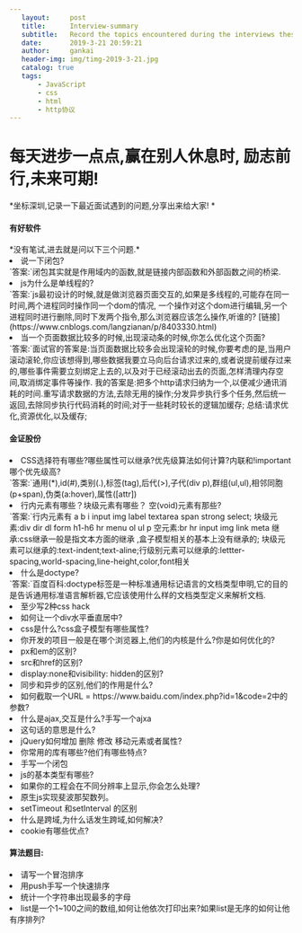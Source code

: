 ```yaml
---
   layout:     post
   title:      Interview-summary
   subtitle:   Record the topics encountered during the interviews these days.
   date:       2019-3-21 20:59:21
   author:     gankai
   header-img: img/timg-2019-3-21.jpg
   catalog: true
   tags:
       - JavaScript
       - css
       - html
       - http协议
---
```


   <h1> 每天进步一点点,赢在别人休息时, 励志前行,未来可期!</h1>

   *坐标深圳,记录一下最近面试遇到的问题,分享出来给大家! *

   <h4>有好软件</h4>
   *没有笔试,进去就是问以下三个问题.*
   <li>说一下闭包?</li>
   `答案:`闭包其实就是作用域内的函数,就是链接内部函数和外部函数之间的桥梁.
   <li>js为什么是单线程的?</li>
   `答案:`js最初设计的时候,就是做浏览器页面交互的,如果是多线程的,可能存在同一时间,两个进程同时操作同一个dom的情况,
   一个操作对这个dom进行编辑,另一个进程同时进行删除,同时下发两个指令,那么浏览器应该怎么操作,听谁的?
   [链接](https://www.cnblogs.com/langzianan/p/8403330.html)
   <li>当一个页面数据比较多的时候,出现滚动条的时候,你怎么优化这个页面?</li>
   `答案:`面试官的答案是:当页面数据比较多会出现滚轮的时候,你要考虑的是,当用户滚动滚轮,你应该想得到,哪些数据我要立马向后台请求过来的,或者说提前缓存过来的,哪些事件需要立刻绑定上去的,以及对于已经滚动出去的页面,怎样清理内存空间,取消绑定事件等操作.
   我的答案是:把多个http请求归纳为一个,以便减少通讯消耗的时间.重写请求数据的方法,去除无用的操作;分发异步执行多个任务,然后统一返回,去除同步执行代码消耗的时间;对于一些耗时较长的逻辑加缓存;
   总结:请求优化,资源优化,以及缓存;
   <h4>金证股份</h4>
   <li>CSS选择符有哪些?哪些属性可以继承?优先级算法如何计算?内联和!important哪个优先级高?</li>
   `答案:`通用(*),id(#),类别(.),标签(tag),后代(>),子代(div p),群组(ul,ul),相邻同胞(p+span),伪类(a:hover),属性([attr])
   <li>行内元素有哪些？块级元素有哪些？ 空(void)元素有那些?</li>
   `答案:`行内元素有 a b i input img label textarea span strong  select;
   块级元素:div dir dl form h1-h6 hr menu ol ul p  
   空元素:br hr input img link meta
   继承:css继承一般是指文本方面的继承 ,盒子模型相关的基本上没有继承的;
   块级元素可以继承的:text-indent;text-aline;行级别元素可以继承的:lettter-spacing,world-spacing,line-height,color,font相关
   <li>什么是doctype?</li>
   `答案:`百度百科:doctype标签是一种标准通用标记语言的文档类型申明,它的目的是告诉通用标准语言解析器,它应该使用什么样的文档类型定义来解析文档.  
   <li>至少写2种css hack</li>
   <li>如何让一个div水平垂直居中?</li>
   <li>css是什么?css盒子模型有哪些属性?</li>
   <li>你开发的项目一般是在哪个浏览器上,他们的内核是什么?你是如何优化的?</li>
   <li>px和em的区别?</li>
   <li>src和href的区别?</li>
   <li>display:none和visibility: hidden的区别?</li>
   <li>同步和异步的区别,他们的作用是什么?</li>
   <li>如何截取一个URL = https://www.baidu.com/index.php?id=1&code=2中的参数?</li>
   <li>什么是ajax,交互是什么?手写一个ajxa</li>
   <li><meta http-equiv="X-UA-Compatible" content="ie=edge">这句话的意思是什么?</li>
   <li>jQuery如何增加 删除 修改 移动元素或者属性?</li>
   <li>你常用的库有哪些?他们有哪些特点?</li>
   <li>手写一个闭包</li>
   <li>js的基本类型有哪些?</li>
   <li>如果你的工程会在不同分辨率上显示,你会怎么处理?</li>
   <li>原生js实现斐波那契数列。</li>
   <li>setTimeout 和setInterval 的区别</li>
   <li>什么是跨域,为什么话发生跨域,如何解决?</li>
   <li>cookie有哪些优点?</li>

   <h4>算法题目:</h4>

   <li>请写一个冒泡排序</li>
   <li>用push手写一个快速排序</li>

   <li>统计一个字符串出现最多的字母</li>

   <li>list是一个1~100之间的数组,如何让他依次打印出来?如果list是无序的如何让他有序排列?</li>
